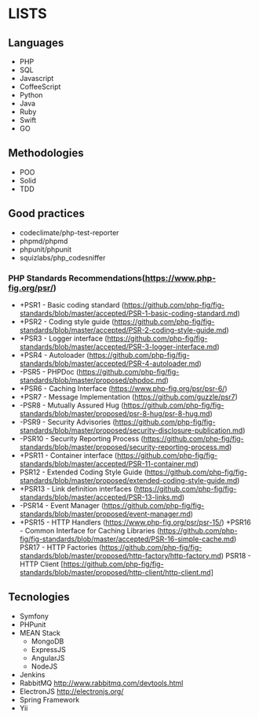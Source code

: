 # LISTS

## Languages
- PHP
- SQL
- Javascript
- CoffeeScript
- Python
- Java
- Ruby
- Swift
- GO

## Methodologies
- POO
- Solid
- TDD

## Good practices
- codeclimate/php-test-reporter
- phpmd/phpmd
- phpunit/phpunit
- squizlabs/php_codesniffer

### PHP Standards Recommendations(https://www.php-fig.org/psr/)
- +PSR1 - Basic coding standard (https://github.com/php-fig/fig-standards/blob/master/accepted/PSR-1-basic-coding-standard.md)
- +PSR2 - Coding style guide (https://github.com/php-fig/fig-standards/blob/master/accepted/PSR-2-coding-style-guide.md)
- +PSR3 - Logger interface (https://github.com/php-fig/fig-standards/blob/master/accepted/PSR-3-logger-interface.md)
- +PSR4 - Autoloader (https://github.com/php-fig/fig-standards/blob/master/accepted/PSR-4-autoloader.md)
- -PSR5 - PHPDoc (https://github.com/php-fig/fig-standards/blob/master/proposed/phpdoc.md)
- +PSR6 - Caching Interface (https://www.php-fig.org/psr/psr-6/)
- +PSR7 - Message Implementation (https://github.com/guzzle/psr7)
- -PSR8 - Mutually Assured Hug (https://github.com/php-fig/fig-standards/blob/master/proposed/psr-8-hug/psr-8-hug.md)
- -PSR9 - Security Advisories (https://github.com/php-fig/fig-standards/blob/master/proposed/security-disclosure-publication.md)
- -PSR10 - Security Reporting Process (https://github.com/php-fig/fig-standards/blob/master/proposed/security-reporting-process.md)
- +PSR11 - Container interface (https://github.com/php-fig/fig-standards/blob/master/accepted/PSR-11-container.md)
- PSR12 - Extended Coding Style Guide (https://github.com/php-fig/fig-standards/blob/master/proposed/extended-coding-style-guide.md)
- +PSR13 - Link definition interfaces (https://github.com/php-fig/fig-standards/blob/master/accepted/PSR-13-links.md)
- -PSR14 - Event Manager (https://github.com/php-fig/fig-standards/blob/master/proposed/event-manager.md)
- +PSR15 - HTTP Handlers (https://www.php-fig.org/psr/psr-15/)
+PSR16 - Common Interface for Caching Libraries (https://github.com/php-fig/fig-standards/blob/master/accepted/PSR-16-simple-cache.md)
PSR17 - HTTP Factories (https://github.com/php-fig/fig-standards/blob/master/proposed/http-factory/http-factory.md)
PSR18 - HTTP Client [https://github.com/php-fig/fig-standards/blob/master/proposed/http-client/http-client.md]

## Tecnologies
- Symfony
- PHPunit
- MEAN Stack
  * MongoDB
  * ExpressJS
  * AngularJS
  * NodeJS
- Jenkins
- RabbitMQ http://www.rabbitmq.com/devtools.html
- ElectronJS http://electronjs.org/
- Spring Framework
- Yii
